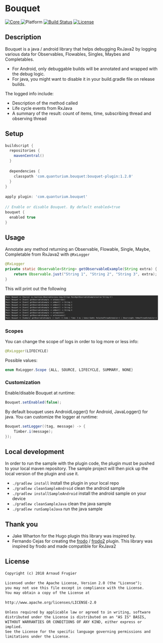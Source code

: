 # Bouquet

[![Core](https://api.bintray.com/packages/quanturium/maven/bouquet-plugin/images/download.svg) ](https://bintray.com/quanturium/maven/bouquet-plugin/_latestVersion)
![Platform](https://img.shields.io/badge/platform-Android%20%7C%20Java%20%7C%20Kotlin-lightgrey.svg)
[![Build Status](https://travis-ci.org/quanturium/bouquet.svg?branch=master)](https://travis-ci.org/quanturium/bouquet)
[![License](https://img.shields.io/badge/License-Apache%202.0-blue.svg)](https://github.com/quanturium/bouquet/blob/master/LICENSE.txt)

## Description

Bouquet is a java / android library that helps debugging RxJava2 by logging various data for Observables, Flowables, Singles, Maybes and Completables.
* For Android, only debuggable builds will be annotated and wrapped with the debug logic.
* For java, you might want to disable it in your build.gradle file on release builds.

The logged info include:
* Description of the method called
* Life cycle events from RxJava
* A summary of the result: count of items, time, subscribing thread and observing thread

## Setup

```groovy
buildscript {
  repositories {
    mavenCentral()
  }

  dependencies {
    classpath 'com.quanturium.bouquet:bouquet-plugin:1.2.0'
  }
}

apply plugin: 'com.quanturium.bouquet'

// Enable or disable Bouquet. By default enabled=true
bouquet {
  enabled true
}
```

## Usage

Annotate any method returning an Observable, Flowable, Single, Maybe, Completable from RxJava2 with `@RxLogger`

```java
@RxLogger
private static Observable<String> getObservableExample(String extra) {
    return Observable.just("String 1", "String 2", "String 3", extra);
}
```

This will print out the following

![Logs](https://raw.githubusercontent.com/quanturium/bouquet/master/assets/screenshot001.png)

### Scopes

You can change the scope of logs in order to log more or less info:

```java
@RxLogger(LIFECYCLE)
```

Possible values:  
```java
enum RxLogger.Scope {ALL, SOURCE, LIFECYCLE, SUMMARY, NONE}
```

### Customization

Enable/disable Bouquet at runtime:
```java
Bouquet.setEnabled(false);
```

By default bouquet uses AndroidLogger() for Android, JavaLogger() for java. You can customize the logger at runtime:
```java
Bouquet.setLogger((tag, message) -> {
    Timber.i(message);
});
```

## Local development

In order to run the sample with the plugin code, the plugin must be pushed to your local maven repository. 
The sample project will then pick up the local version of the plugin and use it.

* `./gradlew install`  install the plugin in your local repo
* `./gradlew cleanSampleAndroid` clean the android sample
* `./gradlew installSampleAndroid` install the android sample on your device
* `./gradlew cleanSampleJava` clean the java sample
* `./gradlew runSampleJava` run the java sample

## Thank you

* Jake Wharton for the Hugo plugin this library was inspired by.
* Fernando Cejas for creating the [frodo](https://github.com/android10/frodo "frodo") / [frodo2](https://github.com/android10/frodo2 "frodo2") plugin. This library was inspired by frodo and made compatible for RxJava2  

## License
    Copyright (c) 2018 Arnaud Frugier

    Licensed under the Apache License, Version 2.0 (the "License");
    you may not use this file except in compliance with the License.
    You may obtain a copy of the License at

    http://www.apache.org/licenses/LICENSE-2.0

    Unless required by applicable law or agreed to in writing, software
    distributed under the License is distributed on an "AS IS" BASIS,
    WITHOUT WARRANTIES OR CONDITIONS OF ANY KIND, either express or implied.
    See the License for the specific language governing permissions and
    limitations under the License.
